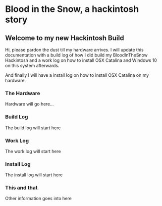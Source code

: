 # Blood in the Snow, a hackintosh story

## Welcome to my new Hackintosh Build

Hi, please pardon the dust till my hardware arrives. I will update this documentation with a build log of how I did build my BloodInTheSnow Hackintosh and a work log on how to install OSX Catalina and Windows 10 on this system afterwards.

And finally I will have a install log on how to install OSX Catalina on my hardware.

### The Hardware

Hardware will go here...

### Build Log

The build log will start here

### Work Log

The work log will start here

### Install Log

The install log will start here

### This and that

Other information goes into here

